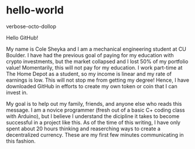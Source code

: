 # hello-world
verbose-octo-dollop

Hello GitHub!

My name is Cole Sheyka and I am a mechanical engineering student at CU Boulder. I have had the previous goal of paying for my education with crypto investments, but the market collapsed and I lost 50% of my portfolio value! Momentarily, this will not pay for my education. I work part-time at The Home Depot as a student, so my income is linear and my rate of earnings is low. This will not stop me from getting my degree! Hence, I have downloaded GitHub in efforts to create my own token or coin that I can invest in.

My goal is to help out my family, friends, and anyone else who reads this message. I am a novice programmer (fresh out of a basic C+ coding class with Arduino), but I believe I understand the dicipline it takes to become successful in a project like this. As of the time of this writing, I have only spent about 20 hours thinking and reaserching ways to create a decentralized currency. These are my first few minutes communicating in this fashion.
